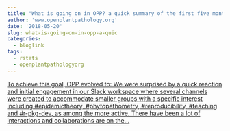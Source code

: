 ```yaml
---
title: "What is going on in OPP? a quick summary of the first five months"
author: 'www.openplantpathology.org'
date: '2018-05-20'
slug: what-is-going-on-in-opp-a-quic
categories:
  - bloglink
tags:
  - rstats
  - openplantpathologyorg
---
```


[To achieve this goal, OPP evolved to: We were surprised by a quick reaction and initial engagement in our Slack workspace where several channels were created to accommodate smaller groups with a specific interest including #epidemictheory, #phytopathometry, #reproducibility, #teaching and #r-pkg-dev, as among the more active. There have been a lot of interactions and collaborations are on the...<click to read more>](https://openplantpathology.org/post/2018-05-20-second-post-five-month-summary/)

